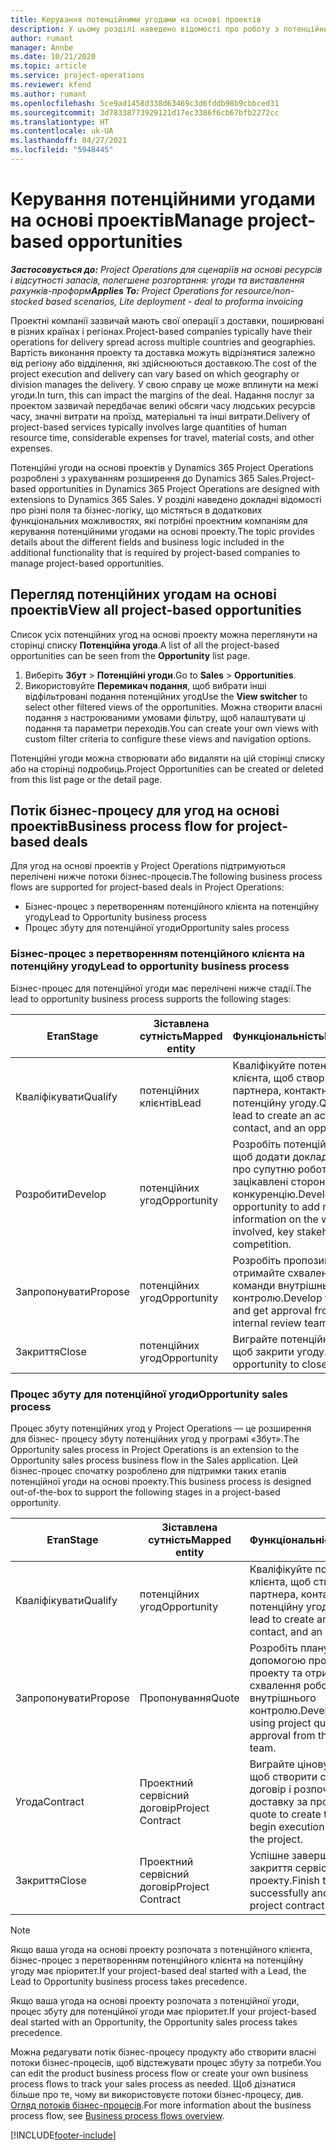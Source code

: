 ```yaml
---
title: Керування потенційними угодами на основі проектів
description: У цьому розділі наведено відомості про роботу з потенційними угодами, пов'язаними з проектами.
author: rumant
manager: Annbe
ms.date: 10/21/2020
ms.topic: article
ms.service: project-operations
ms.reviewer: kfend
ms.author: rumant
ms.openlocfilehash: 5ce9ad1458d338d63469c3d6fddb98b9cbbced31
ms.sourcegitcommit: 3d78338773929121d17ec3386f6cb67bfb2272cc
ms.translationtype: HT
ms.contentlocale: uk-UA
ms.lasthandoff: 04/27/2021
ms.locfileid: "5948445"
---
```

# <a name="manage-project-based-opportunities"></a><span data-ttu-id="90c99-103">Керування потенційними угодами на основі проектів</span><span class="sxs-lookup"><span data-stu-id="90c99-103">Manage project-based opportunities</span></span>

<span data-ttu-id="90c99-104">_**Застосовується до:** Project Operations для сценаріїв на основі ресурсів і відсутності запасів, полегшене розгортання: угоди та виставлення рахунків-проформ_</span><span class="sxs-lookup"><span data-stu-id="90c99-104">_**Applies To:** Project Operations for resource/non-stocked based scenarios, Lite deployment - deal to proforma invoicing_</span></span>

<span data-ttu-id="90c99-105">Проектні компанії зазвичай мають свої операції з доставки, поширювані в різних країнах і регіонах.</span><span class="sxs-lookup"><span data-stu-id="90c99-105">Project-based companies typically have their operations for delivery spread across multiple countries and geographies.</span></span> <span data-ttu-id="90c99-106">Вартість виконання проекту та доставка можуть відрізнятися залежно від регіону або відділення, які здійснюються доставкою.</span><span class="sxs-lookup"><span data-stu-id="90c99-106">The cost of the project execution and delivery can vary  based on which geography or division manages the delivery.</span></span> <span data-ttu-id="90c99-107">У свою справу це може вплинути на межі угоди.</span><span class="sxs-lookup"><span data-stu-id="90c99-107">In turn, this can impact the margins of the deal.</span></span> <span data-ttu-id="90c99-108">Надання послуг за проектом зазвичай передбачає великі обсяги часу людських ресурсів часу, значні витрати на проїзд, матеріальні та інші витрати.</span><span class="sxs-lookup"><span data-stu-id="90c99-108">Delivery of project-based services typically involves large quantities of human resource time, considerable expenses for travel, material costs, and other expenses.</span></span>

<span data-ttu-id="90c99-109">Потенційні угоди на основі проектів у Dynamics 365 Project Operations розроблені з урахуванням розширення до Dynamics 365 Sales.</span><span class="sxs-lookup"><span data-stu-id="90c99-109">Project-based opportunities in Dynamics 365 Project Operations are designed with extensions to Dynamics 365 Sales.</span></span> <span data-ttu-id="90c99-110">У розділі наведено докладні відомості про різні поля та бізнес-логіку, що містяться в додаткових функціональних можливостях, які потрібні проектним компаніям для керування потенційними угодами на основі проекту.</span><span class="sxs-lookup"><span data-stu-id="90c99-110">The topic provides details about the different fields and business logic included in the additional functionality that is required by project-based companies to manage project-based opportunities.</span></span>

## <a name="view-all-project-based-opportunities"></a><span data-ttu-id="90c99-111">Перегляд потенційних угодам на основі проектів</span><span class="sxs-lookup"><span data-stu-id="90c99-111">View all project-based opportunities</span></span>

<span data-ttu-id="90c99-112">Список усіх потенційних угод на основі проекту можна переглянути на сторінці списку **Потенційна угода**.</span><span class="sxs-lookup"><span data-stu-id="90c99-112">A list of all the project-based opportunities can be seen from the **Opportunity** list page.</span></span> 

1. <span data-ttu-id="90c99-113">Виберіть **Збут** > **Потенційні угоди**.</span><span class="sxs-lookup"><span data-stu-id="90c99-113">Go to **Sales** > **Opportunities**.</span></span>
2. <span data-ttu-id="90c99-114">Використовуйте **Перемикач подання**, щоб вибрати інші відфільтровані подання потенційних угод</span><span class="sxs-lookup"><span data-stu-id="90c99-114">Use the **View switcher** to select other filtered views of the opportunities.</span></span> <span data-ttu-id="90c99-115">Можна створити власні подання з настроюваними умовами фільтру, щоб налаштувати ці подання та параметри переходів.</span><span class="sxs-lookup"><span data-stu-id="90c99-115">You can create your own views with custom filter criteria to configure these views and navigation options.</span></span>

<span data-ttu-id="90c99-116">Потенційні угоди можна створювати або видаляти на цій сторінці списку або на сторінці подробиць.</span><span class="sxs-lookup"><span data-stu-id="90c99-116">Project Opportunities can be created or deleted from this list page or the detail page.</span></span>

## <a name="business-process-flow-for-project-based-deals"></a><span data-ttu-id="90c99-117">Потік бізнес-процесу для угод на основі проектів</span><span class="sxs-lookup"><span data-stu-id="90c99-117">Business process flow for project-based deals</span></span>

<span data-ttu-id="90c99-118">Для угод на основі проектів у Project Operations підтримуються перелічені нижче потоки бізнес-процесів.</span><span class="sxs-lookup"><span data-stu-id="90c99-118">The following business process flows are supported for project-based deals in Project Operations:</span></span>

- <span data-ttu-id="90c99-119">Бізнес-процес з перетворенням потенційного клієнта на потенційну угоду</span><span class="sxs-lookup"><span data-stu-id="90c99-119">Lead to Opportunity business process</span></span>
- <span data-ttu-id="90c99-120">Процес збуту для потенційної угоди</span><span class="sxs-lookup"><span data-stu-id="90c99-120">Opportunity sales process</span></span>

### <a name="lead-to-opportunity-business-process"></a><span data-ttu-id="90c99-121">Бізнес-процес з перетворенням потенційного клієнта на потенційну угоду</span><span class="sxs-lookup"><span data-stu-id="90c99-121">Lead to opportunity business process</span></span> 
<span data-ttu-id="90c99-122">Бізнес-процес для потенційної угоди має перелічені нижче стадії.</span><span class="sxs-lookup"><span data-stu-id="90c99-122">The lead to opportunity business process supports the following stages:</span></span>

| <span data-ttu-id="90c99-123">Етап</span><span class="sxs-lookup"><span data-stu-id="90c99-123">Stage</span></span> | <span data-ttu-id="90c99-124">Зіставлена сутність</span><span class="sxs-lookup"><span data-stu-id="90c99-124">Mapped entity</span></span> | <span data-ttu-id="90c99-125">Функціональність</span><span class="sxs-lookup"><span data-stu-id="90c99-125">Functionality</span></span> |
| --- | --- | --- |
| <span data-ttu-id="90c99-126">Кваліфікувати</span><span class="sxs-lookup"><span data-stu-id="90c99-126">Qualify</span></span> | <span data-ttu-id="90c99-127">потенційних клієнтів</span><span class="sxs-lookup"><span data-stu-id="90c99-127">Lead</span></span> | <span data-ttu-id="90c99-128">Кваліфікуйте потенційного клієнта, щоб створити бізнес-партнера, контактну особу та потенційну угоду.</span><span class="sxs-lookup"><span data-stu-id="90c99-128">Qualify the lead to create an account, contact, and an opportunity.</span></span> |
| <span data-ttu-id="90c99-129">Розробити</span><span class="sxs-lookup"><span data-stu-id="90c99-129">Develop</span></span> | <span data-ttu-id="90c99-130">потенційних угод</span><span class="sxs-lookup"><span data-stu-id="90c99-130">Opportunity</span></span> | <span data-ttu-id="90c99-131">Розробіть потенційну угоду, щоб додати докладні відомості про супутню роботу, ключові зацікавлені сторони та конкуренцію.</span><span class="sxs-lookup"><span data-stu-id="90c99-131">Develop the opportunity to add more information on the work involved, key stakeholders, and competition.</span></span> |
| <span data-ttu-id="90c99-132">Запропонувати</span><span class="sxs-lookup"><span data-stu-id="90c99-132">Propose</span></span> | <span data-ttu-id="90c99-133">потенційних угод</span><span class="sxs-lookup"><span data-stu-id="90c99-133">Opportunity</span></span> | <span data-ttu-id="90c99-134">Розробіть пропозицію та отримайте схвалення від команди внутрішнього контролю.</span><span class="sxs-lookup"><span data-stu-id="90c99-134">Develop the proposal and get approval from the internal review team.</span></span> |
| <span data-ttu-id="90c99-135">Закриття</span><span class="sxs-lookup"><span data-stu-id="90c99-135">Close</span></span> | <span data-ttu-id="90c99-136">потенційних угод</span><span class="sxs-lookup"><span data-stu-id="90c99-136">Opportunity</span></span> | <span data-ttu-id="90c99-137">Виграйте потенційну угоду, щоб закрити угоду.</span><span class="sxs-lookup"><span data-stu-id="90c99-137">Win the opportunity to close the deal.</span></span> |

### <a name="opportunity-sales-process"></a><span data-ttu-id="90c99-138">Процес збуту для потенційної угоди</span><span class="sxs-lookup"><span data-stu-id="90c99-138">Opportunity sales process</span></span>
<span data-ttu-id="90c99-139">Процес збуту потенційних угод у Project Operations — це розширення для бізнес- процесу збуту потенційних угод у програмі «Збут».</span><span class="sxs-lookup"><span data-stu-id="90c99-139">The Opportunity sales process in Project Operations is an extension to the Opportunity sales process business flow in the Sales application.</span></span> <span data-ttu-id="90c99-140">Цей бізнес-процес спочатку розроблено для підтримки таких етапів потенційної угоди на основі проекту.</span><span class="sxs-lookup"><span data-stu-id="90c99-140">This business process is designed out-of-the-box to support the following stages in a project-based opportunity.</span></span>

| <span data-ttu-id="90c99-141">Етап</span><span class="sxs-lookup"><span data-stu-id="90c99-141">Stage</span></span> | <span data-ttu-id="90c99-142">Зіставлена сутність</span><span class="sxs-lookup"><span data-stu-id="90c99-142">Mapped entity</span></span> | <span data-ttu-id="90c99-143">Функціональність</span><span class="sxs-lookup"><span data-stu-id="90c99-143">Functionality</span></span> |
| --- | --- | --- |
| <span data-ttu-id="90c99-144">Кваліфікувати</span><span class="sxs-lookup"><span data-stu-id="90c99-144">Qualify</span></span> | <span data-ttu-id="90c99-145">потенційних угод</span><span class="sxs-lookup"><span data-stu-id="90c99-145">Opportunity</span></span> | <span data-ttu-id="90c99-146">Кваліфікуйте потенційного клієнта, щоб створити бізнес-партнера, контактну особу та потенційну угоду.</span><span class="sxs-lookup"><span data-stu-id="90c99-146">Qualify the lead to create an account, contact, and an opportunity.</span></span> |
| <span data-ttu-id="90c99-147">Запропонувати</span><span class="sxs-lookup"><span data-stu-id="90c99-147">Propose</span></span> | <span data-ttu-id="90c99-148">Пропонування</span><span class="sxs-lookup"><span data-stu-id="90c99-148">Quote</span></span> | <span data-ttu-id="90c99-149">Розробіть планування за допомогою пропозицій проекту та отримайте схвалення робочої групи внутрішнього контролю.</span><span class="sxs-lookup"><span data-stu-id="90c99-149">Develop the proposal using project quotes and get approval from the internal review team.</span></span> |
| <span data-ttu-id="90c99-150">Угода</span><span class="sxs-lookup"><span data-stu-id="90c99-150">Contract</span></span> | <span data-ttu-id="90c99-151">Проектний сервісний договір</span><span class="sxs-lookup"><span data-stu-id="90c99-151">Project Contract</span></span> | <span data-ttu-id="90c99-152">Виграйте цінову пропозицію, щоб створити сервісний договір і розпочати виконання і доставку за проектом.</span><span class="sxs-lookup"><span data-stu-id="90c99-152">Win the quote to create the contract and begin execution and delivery on the project.</span></span> |
| <span data-ttu-id="90c99-153">Закриття</span><span class="sxs-lookup"><span data-stu-id="90c99-153">Close</span></span> | <span data-ttu-id="90c99-154">Проектний сервісний договір</span><span class="sxs-lookup"><span data-stu-id="90c99-154">Project Contract</span></span> | <span data-ttu-id="90c99-155">Успішне завершення роботи та закриття сервісного договору проекту.</span><span class="sxs-lookup"><span data-stu-id="90c99-155">Finish the work successfully and close the project contract.</span></span> |

> [!NOTE]
> <span data-ttu-id="90c99-156">Якщо ваша угода на основі проекту розпочата з потенційного клієнта, бізнес-процес з перетворенням потенційного клієнта на потенційну угоду має пріоритет.</span><span class="sxs-lookup"><span data-stu-id="90c99-156">If your project-based deal started with a Lead, the Lead to Opportunity business process takes precedence.</span></span>
>
> <span data-ttu-id="90c99-157">Якщо ваша угода на основі проекту розпочата з потенційної угоди, процес збуту для потенційної угоди має пріоритет.</span><span class="sxs-lookup"><span data-stu-id="90c99-157">If your project-based deal started with an Opportunity, the Opportunity sales process takes precedence.</span></span>

<span data-ttu-id="90c99-158">Можна редагувати потік бізнес-процесу продукту або створити власні потоки бізнес-процесів, щоб відстежувати процес збуту за потреби.</span><span class="sxs-lookup"><span data-stu-id="90c99-158">You can edit the product business process flow or create your own business process flows to track your sales process as needed.</span></span> <span data-ttu-id="90c99-159">Щоб дізнатися більше про те, чому ви використовуєте потоки бізнес-процесу, див. [Огляд потоків бізнес-процесів](/dynamics365/customerengagement/on-premises/customize/business-process-flows-overview).</span><span class="sxs-lookup"><span data-stu-id="90c99-159">For more information about the business process flow, see [Business process flows overview](/dynamics365/customerengagement/on-premises/customize/business-process-flows-overview).</span></span>


[!INCLUDE[footer-include](../includes/footer-banner.md)]